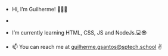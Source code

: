 - Hi, I’m Guilherme! 👨🏻‍💻
- 
- I’m currently learning HTML, CSS, JS and NodeJs.💻😎


- 📫 You can reach me at guilherme.gsantos@sptech.school ✌

<!---
guigon14/guigon14 is a ✨ special ✨ repository because its `README.md` (this file) appears on your GitHub profile.
You can click the Preview link to take a look at your changes.
--->
